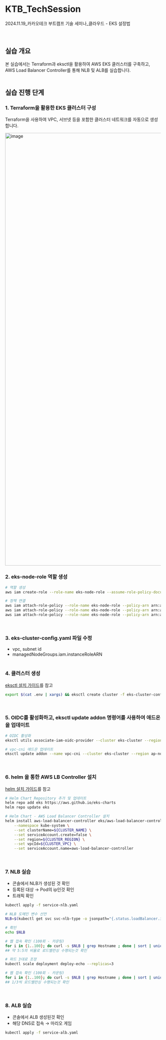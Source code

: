 # KTB_TechSession
2024.11.19_카카오테크 부트캠프 기술 세미나_클라우드 - EKS 설정법
<br><br><br>

## 실습 개요

본 실습에서는 Terraform과 eksctl을 활용하여 AWS EKS 클러스터를 구축하고, AWS Load Balancer Controller를 통해 NLB 및 ALB를 실습합니다.
<br><br>


## 실습 진행 단계

### 1. Terraform을 활용한 EKS 클러스터 구성
Terraform을 사용하여 VPC, 서브넷 등을 포함한 클러스터 네트워크를 자동으로 생성합니다.

<img width="1398" alt="image" src="https://github.com/user-attachments/assets/de6ecc48-7758-43fc-a8f9-2bf5f528977a">
<br>

### 2. eks-node-role 역할 생성
```bash
# 역할 생성
aws iam create-role --role-name eks-node-role --assume-role-policy-document file://trust-policy.json

# 정책 연결
aws iam attach-role-policy --role-name eks-node-role --policy-arn arn:aws:iam::aws:policy/AmazonEKSWorkerNodePolicy
aws iam attach-role-policy --role-name eks-node-role --policy-arn arn:aws:iam::aws:policy/AmazonEC2ContainerRegistryReadOnly
aws iam attach-role-policy --role-name eks-node-role --policy-arn arn:aws:iam::aws:policy/AmazonEKS_CNI_Policy
```
<br>

### 3. eks-cluster-config.yaml 파일 수정
- vpc, subnet id
- managedNodeGroups.iam.instanceRoleARN
<br><br>

### 4. 클러스터 생성
[eksctl 설치 가이드](https://eksctl.io/installation/)를 참고
```bash
export $(cat .env | xargs) && eksctl create cluster -f eks-cluster-config.yaml
```

<br>

### 5. OIDC를 활성화하고, eksctl update addon 명령어를 사용하여 애드온을 업데이트
```bash
# OIDC 활성화
eksctl utils associate-iam-oidc-provider --cluster eks-cluster --region ap-northeast-2 --approve

# vpc-cni 애드온 업데이트
eksctl update addon --name vpc-cni --cluster eks-cluster --region ap-northeast-2 --force
```
<br>

### 6. helm 을 통한 AWS LB Controller 설치
[helm 설치 가이드](https://helm.sh/docs/intro/install/)를 참고

```bash
# Helm Chart Repository 추가 및 업데이트
helm repo add eks https://aws.github.io/eks-charts
helm repo update eks

# Helm Chart - AWS Load Balancer Controller 설치
helm install aws-load-balancer-controller eks/aws-load-balancer-controller \
    --namespace kube-system \
    --set clusterName=${CLUSTER_NAME} \
    --set serviceAccount.create=false \
    --set region=${CLUSTER_REGION} \
    --set vpcId=${CLUSTER_VPC} \
    --set serviceAccount.name=aws-load-balancer-controller
```
<br>

### 7. NLB 실습
- 콘솔에서 NLB가 생성된 것 확인
- 등록된 대상 → Pod의 ip인것 확인
- 트래픽 확인
```bash
kubectl apply -f service-nlb.yaml
```
```bash
# NLB 도메인 변수 선언
NLB=$(kubectl get svc svc-nlb-type -o jsonpath="{.status.loadBalancer.ingress[0].hostname}")

# 확인
echo $NLB

# 웹 접속 확인 (100회 - 카운팅)
for i in {1..100}; do curl -s $NLB | grep Hostname ; done | sort | uniq -c | sort -nr
## 약 5:5의 비율로 로드밸런싱 수행되는것 확인

# 파드 3대로 조정
kubectl scale deployment deploy-echo --replicas=3

# 웹 접속 확인 (100회 - 카운팅)
for i in {1..100}; do curl -s $NLB | grep Hostname ; done | sort | uniq -c | sort -nr
## 1/3씩 로드밸런싱 수행되는것 확인
```
<br>

### 8. ALB 실습
- 콘솔에서 ALB 생성된것 확인
- 해당 DNS로 접속 → 마리오 게임
```bash
kubectl apply -f service-alb.yaml
```
